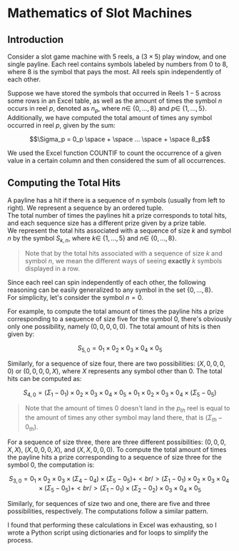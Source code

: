 # Mathematics of Slot Machines

## Introduction
Consider a slot game machine with $5$ reels, a $(3\times5)$ play window, and one single payline. Each reel contains symbols labeled by numbers from $0$ to $8$, where $8$ is the symbol that pays the most. All reels spin independently of each other.

Suppose we have stored the symbols that occurred in Reels $1-5$ across some rows in an Excel table, as well as the amount of times the symbol $n$ occurs in reel $p$, denoted as $n_p$, where $n \in$ $`\{0,...,8\}`$ and $p \in$ $`\{1,...,5\}`$. <br />
Additionally, we have computed the total amount of times any symbol occurred in reel $p$, given by the sum:

```math
\Sigma_p = 0_p \space + \space ... \space + \space 8_p
```

We used the Excel function COUNTIF to count the occurrence of a given value in a certain column and then considered the sum of all occurrences.

## Computing the Total Hits

A payline has a hit if there is a sequence of $n$ symbols (usually from left to right). We represent a sequence by an ordered tuple. <br />
The total number of times the paylines hit a prize corresponds to total hits, and each sequence size has a different prize given by a prize table. <br />
We represent the total hits associated with a sequence of size $k$ and symbol $n$ by the symbol $S_{k, n}$, where $k \in$ $`\{1,...,5\}`$ and $n \in$ $`\{0,...,8\}`$.
> Note that by the total hits associated with a sequence of size $k$ and symbol $n$, we mean the different ways of seeing **exactly** $k$ symbols displayed in a row.

Since each reel can spin independently of each other, the following reasoning can be easily generalized to any symbol in the set $`\{0,...,8\}`$. <br />
For simplicity, let's consider the symbol $n = 0$. <br />

For example, to compute the total amount of times the payline hits a prize corresponding to a sequence of size five for the symbol $0$, there's obviously only one possibility, namely $(0,0,0,0,0)$. The total amount of hits is then given by:

```math
S_{5, 0} = 0_1 \times 0_2 \times 0_3 \times 0_4 \times 0_5
```

Similarly, for a sequence of size four, there are two possibilities: $(X,0,0,0,0)$ or $(0,0,0,0,X)$, where $X$ represents any symbol other than $0$. The total hits can be computed as:

```math
S_{4, 0} = (\Sigma_1 - 0_1) \times 0_2 \times 0_3 \times 0_4 \times 0_5  + 0_1 \times 0_2 \times 0_3 \times 0_4 \times (\Sigma_5 - 0_5)
```

> Note that the amount of times $0$ doesn't land in the $p_{th}$ reel is equal to the amount of times any other symbol may land there, that is $(\Sigma_{th} - 0_{th})$.

For a sequence of size three, there are three different possibilities: $(0,0,0,X,X)$, $(X,0,0,0,X)$, and $(X,X,0,0,0)$. To compute the total amount of times the payline hits a prize corresponding to a sequence of size three for the symbol $0$, the computation is:

```math
S_{3, 0} = 0_1 \times 0_2 \times 0_3 \times (\Sigma_4 - 0_4) \times (\Sigma_5 - 0_5) + <br />
        (\Sigma_1 - 0_1) \times 0_2 \times 0_3 \times 0_4 \times (\Sigma_5 - 0_5) + <br />
        (\Sigma_1 - 0_1) \times (\Sigma_2 - 0_2) \times 0_3 \times 0_4 \times 0_5
```

Similarly, for sequences of size two and one, there are five and three possibilities, respectively. The computations follow a similar pattern.

I found that performing these calculations in Excel was exhausting, so I wrote a Python script using dictionaries and for loops to simplify the process.
